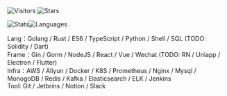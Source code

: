 <!-- Badge -->
![Visitors](https://visitor-badge.laobi.icu/badge?page_id=CcccFz.spiders&left_text=Visitors)
![Stars](https://img.shields.io/github/stars/CcccFz?label=Stars)

<!-- Stats -->
![Stats](https://github-readme-stats.vercel.app/api?username=CcccFz&hide_title=false&hide_border=true&show_icons=false&include_all_commits=true&count_private=true&line_height=20&theme=dracula)![Languages](https://github-readme-stats.vercel.app/api/top-langs/?username=CcccFz&hide_title=false&hide_border=true&layout=compact&theme=dracula)

Lang：Golang / Rust / ES6 / TypeScript / Python / Shell / SQL (TODO: Solidity / Dart)  
Frame：Gin / Gorm / NodeJS / React / Vue / Wechat (TODO: RN / Uniapp / Electron / Flutter)  
Infra：AWS / Aliyun / Docker / K8S / Prometheus / Nginx / Mysql / MonogoDB / Redis / Kafka / Elasticsearch / ELK / Jenkins  
Tool: Git / Jetbrins / Notion / Slack
